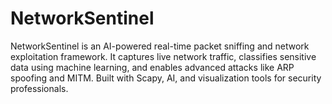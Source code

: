 # NetworkSentinel
NetworkSentinel is an AI-powered real-time packet sniffing and network exploitation framework. It captures live network traffic, classifies sensitive data using machine learning, and enables advanced attacks like ARP spoofing and MITM. Built with Scapy, AI, and visualization tools for security professionals.
